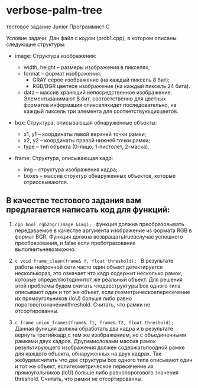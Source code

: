 # verbose-palm-tree
тестовое задание Junior Программист С 

Условие задачи:
Дан файл с кодом (prob1.cpp), в котором описаны следующие структуры:
- image: Структура изображения: 
    + width, height – размеры изображения в пикселях; 
    + format – формат изображения:
        + GRAY серое изображение (на каждый пиксель 8 бит);
        + RGB/BGR цветное изображение (на каждый пиксель 24 бита). 
    + data – массив хранящий непосредственное изображение. Элементызанимают 8 бит, соответственно для цветных форматов информация опикселяхидет последовательно, на каждый пиксель три элемента для соответствующихцветов. 
  
- box: Структура, описывающая обнаруженные объекты: 
    + x1, y1 – координаты левой верхней точки рамки; 
    + x2, y2 – координаты правой нижней точки рамки; 
    + type – тип объекта (0-лицо, 1-пистолет, 2-маска). 
  
- frame: Структура, описывающая кадр: 
    + img – структура изображения кадра; 
    + boxes – массив структур обнаруженных объектов, которые отрисовываются. 
  
## В качестве тестового задания вам предлагается написать код для функций:
1. ```cpp bool rgb2bgr(image &img); ```
функция должна преобразовывать передаваемое в качестве аргумента изображение из формата RGB в формат BGR. Функция должна возвращатьtrueвслучае успешного преобразования, и false если преботразование выполнитьневозможно.

2. ```c void frame_clean(frame& f, float threshold); ```
В результате работы нейронной сети часто один объект детектируется несколькораз, это означает что кадр содержит несколько рамок, которые определяютодинитот же реальный объект. Для решения этой проблемы будем считать чтодвеструктуры box одного типа описывают один и тот же объект, если геометрическоепересечение их прямоугольников (IoU) больше либо равно пороговогозначенияthreshold. Считать, что рамки не отсортированны.

3. ```c frame union_frames(frame& f1, frame& f2, float threshold); ```
Данная функция должна обработать два кадра и в результате вернуть третийкадр,с тем же изображением, но с объединенными рамками двух кадров. Другимисловами массив рамок результирующего изображения должен содержатьпоодной рамке для каждого объекта, обнаруженных на двух кадрах. Так жебудемсчитать что две структуры box одного типа описывают один и тот же объект, еслигеометрическое пересечение их прямоугольников (IoU) больше либо равнопорогового значения threshold. Считать, что рамки не отсортированны.
